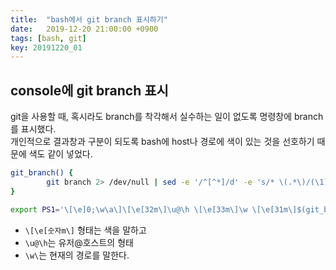 ```yaml
---
title:  "bash에서 git branch 표시하기"
date:   2019-12-20 21:00:00 +0900
tags: [bash, git]
key: 20191220_01
---
```

## console에 git branch 표시 

git을 사용할 때, 혹시라도 branch를 착각해서 실수하는 일이 없도록 명령창에 branch를 표시했다.  
개인적으로 결과창과 구분이 되도록 bash에 host나 경로에 색이 있는 것을 선호하기 때문에 색도 같이 넣었다.   

```bash
git_branch() {
        git branch 2> /dev/null | sed -e '/^[^*]/d' -e 's/* \(.*\)/(\1) /'
}

export PS1='\[\e]0;\w\a\]\[\e[32m\]\u@\h \[\e[33m\]\w \[\e[31m\]$(git_branch)\[\e[35m\]$ ' 
```
- `\[\e[숫자m\]` 형태는 색을 말하고
- `\u@\h`는 유저@호스트의 형태
- `\w\`는 현재의 경로를 말한다. 
